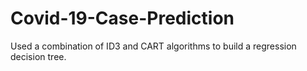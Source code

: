 # Covid-19-Case-Prediction
Used a combination of ID3 and CART algorithms to build a regression decision tree.
